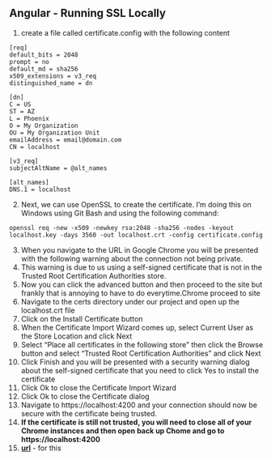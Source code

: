 ## Angular - Running SSL Locally

1. create a file called certificate.config with the following content

```
[req]
default_bits = 2048
prompt = no
default_md = sha256
x509_extensions = v3_req
distinguished_name = dn

[dn]
C = US
ST = AZ
L = Phoenix
O = My Organization
OU = My Organization Unit
emailAddress = email@domain.com
CN = localhost

[v3_req]
subjectAltName = @alt_names

[alt_names]
DNS.1 = localhost
```

2. Next, we can use OpenSSL to create the certificate. I’m doing this on Windows using Git Bash and using the following command:

```
openssl req -new -x509 -newkey rsa:2048 -sha256 -nodes -keyout localhost.key -days 3560 -out localhost.crt -config certificate.config
```

3. When you navigate to the URL in Google Chrome you will be presented with the following warning about the connection not being private.
4. This warning is due to us using a self-signed certificate that is not in the Trusted Root Certification Authorities store.
5. Now you can click the advanced button and then proceed to the site but frankly that is annoying to have to do everytime.Chrome proceed to site
6. Navigate to the certs directory under our project and open up the localhost.crt file
7. Click on the Install Certificate button
8. When the Certificate Import Wizard comes up, select Current User as the Store Location and click Next
9. Select “Place all certificates in the following store” then click the Browse button and select “Trusted Root Certification Authorities” and click Next
10. Click Finish and you will be presented with a security warning dialog about the self-signed certificate that you need to click Yes to install the certificate
11. Click Ok to close the Certificate Import Wizard
12. Click Ok to close the Certificate dialog
13. Navigate to https://localhost:4200 and your connection should now be secure with the certificate being trusted.
14. **If the certificate is still not trusted, you will need to close all of your Chrome instances and then open back up Chome and go to https://localhost:4200**
15. **[url](https://digitaldrummerj.me/angular-local-ssl/)** - for this
